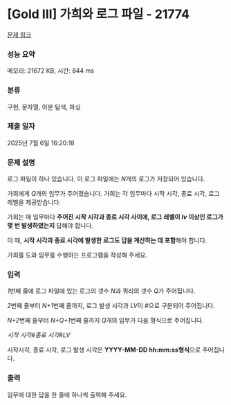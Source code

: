 # [Gold III] 가희와 로그 파일 - 21774 

[문제 링크](https://www.acmicpc.net/problem/21774) 

### 성능 요약

메모리: 21672 KB, 시간: 844 ms

### 분류

구현, 문자열, 이분 탐색, 파싱

### 제출 일자

2025년 7월 6일 16:20:18

### 문제 설명

<p>로그 파일이 하나 있습니다. 이 로그 파일에는 <em>N</em>개의 로그가 저장되어 있습니다.</p>

<p>가희에게 <em>Q</em>개의 임무가 주어졌습니다. 가희는 각 임무마다 시작 시각, 종료 시각, 로그 레벨을 제공받습니다.</p>

<p>가희는 매 임무마다 <strong>주어진 시작 시각과 종료 시각 사이에, 로그 레벨이 <em>lv </em>이상인 로그가 몇 번 발생하였는지</strong> 답해야 합니다.</p>

<p>이 때, <strong>시작 시각과 종료 시각에 발생한 로그도 답을 계산하는 데 포함</strong>해야 합니다.</p>

<p>가희를 도와 임무를 수행하는 프로그램을 작성해 주세요.</p>

### 입력 

 <p><em>1</em>번째 줄에 로그 파일에 있는 로그의 갯수 <em>N</em>과 쿼리의 갯수 <em>Q</em>가 주어집니다.</p>

<p><em>2</em>번째 줄부터 <em>N+1</em>번째 줄까지, 로그 발생 시각과 <em>LV</em>이 #으로 구분되어 주어집니다.</p>

<p><em>N+2</em>번째 줄부터 <em>N+Q+1</em>번째 줄까지 <em>Q</em>개의 임무가 다음 형식으로 주어집니다.</p>

<p><em>시작 시각</em>#<em>종료 시각</em>#<em>LV</em></p>

<p>시작시각, 종료 시각, 로그 발생 시각은 <strong>YYYY-MM-DD hh:mm:ss형식</strong>으로 주어집니다.</p>

### 출력 

 <p>임무에 대한 답을 한 줄에 하나씩 출력해 주세요.</p>

